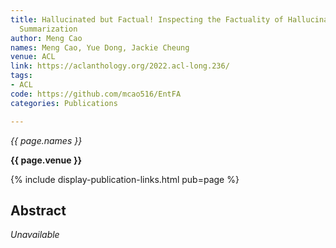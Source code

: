 ```yaml
---
title: Hallucinated but Factual! Inspecting the Factuality of Hallucinations in Abstractive
  Summarization
author: Meng Cao
names: Meng Cao, Yue Dong, Jackie Cheung
venue: ACL
link: https://aclanthology.org/2022.acl-long.236/
tags:
- ACL
code: https://github.com/mcao516/EntFA
categories: Publications

---
```


*{{ page.names }}*

**{{ page.venue }}**

{% include display-publication-links.html pub=page %}

## Abstract

_Unavailable_